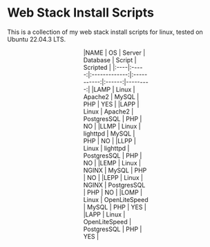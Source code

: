 # Web Stack Install Scripts

This is a collection of my web stack install scripts for linux, tested on Ubuntu 22.04.3 LTS.

<div style="margin-left: auto;
            margin-right: auto;
            width: 30%">
|NAME | OS    | Server        | Database    | Script | Scripted |
|:----|:-----:|:-------------:|:-----------:|:------:|---------:|
|LAMP | Linux | Apache2       | MySQL       | PHP    | YES      |
|LAPP | Linux | Apache2       | PostgresSQL | PHP    | NO       | 
|LLMP | Linux | lighttpd      | MySQL       | PHP    | NO       |
|LLPP | Linux | lighttpd      | PostgresSQL | PHP    | NO       |
|LEMP | Linux | NGINX         | MySQL       | PHP    | NO       |
|LEPP | Linux | NGINX         | PostgresSQL | PHP    | NO       |
|LOMP | Linux | OpenLiteSpeed | MySQL       | PHP    | YES      |
|LAPP | Linux | OpenLiteSpeed | PostgresSQL | PHP    | YES      |
</div>
